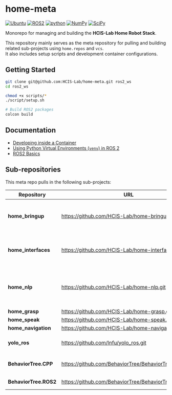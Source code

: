 # home-meta

[![Ubuntu](https://img.shields.io/badge/Ubuntu-22.04.5-E95420.svg?style=flat&logo=ros&logoColor=white)](https://releases.ubuntu.com/jammy/)
[![ROS2](https://img.shields.io/badge/ROS2-Humble-22314E.svg?style=flat&logo=ros&logoColor=white)](https://docs.ros.org/en/humble/index.html)
[![python](https://img.shields.io/badge/Python-3.10.12-3776AB.svg?style=flat&logo=python&logoColor=white)](https://www.python.org)
[![NumPy](https://img.shields.io/badge/NumPy-1.26.4-013243.svg?style=flat&logo=ros&logoColor=white)](https://numpy.org/devdocs/release/1.26.4-notes.html)
[![SciPy](https://img.shields.io/badge/SciPy-1.8.0-8CAAE6.svg?style=flat&logo=ros&logoColor=white)](https://docs.scipy.org/doc/scipy/release/1.8.0-notes.html)

Monorepo for managing and building the **HCIS-Lab Home Robot Stack**.

This repository mainly serves as the meta repository for pulling and building related sub-projects using `home.repos` and `vcs`.  
It also includes setup scripts and development container configurations.

## Getting Started

```bash
git clone git@github.com:HCIS-Lab/home-meta.git ros2_ws
cd ros2_ws

chmod +x scripts/*
./script/setup.sh

# Build ROS2 packages
colcon build
```

## Documentation

* [Developing inside a Container](./docs/devcontainer.md)
* [Using Python Virtual Environments (`venv`) in ROS 2](./docs/ros2_venv.md)
* [ROS2 Basics](./docs/ros2_basics.md)

## Sub-repositories

This meta repo pulls in the following sub-projects:

| Repository        | URL                                           | Branch | Description                                      |
|-------------------|-----------------------------------------------|--------|--------------------------------------------------|
| **home_bringup**      | https://github.com/HCIS-Lab/home-bringup          | main | Stores ROS2 launch files for starting and managing ROS2 nodes |
| **home_interfaces**   | https://github.com/HCIS-Lab/home-interfaces.git   | main | Defines custom ROS2 msg, srv, action for inter-node communication |
| **home_nlp**          | https://github.com/HCIS-Lab/home-nlp.git          | main | Manages speech-related functions, including microphone, ASR, and LLM nodes |
| **home_grasp**        | https://github.com/HCIS-Lab/home-grasp.git        | main | Grasp action |
| **home_speak**        | https://github.com/HCIS-Lab/home-speak.git        | main | Speak action |
| **home_navigation**        | https://github.com/HCIS-Lab/home-navigation.git        | main | Navigate action |
| **yolo_ros**          | https://github.com/lnfu/yolo_ros.git              | feature/image-compression | YOLO implementation for ROS |
| **BehaviorTree.CPP**          | https://github.com/BehaviorTree/BehaviorTree.CPP.git              | 4.6.2 | Behavior tree C++ implementation |
| **BehaviorTree.ROS2**          | https://github.com/BehaviorTree/BehaviorTree.ROS2.git              | humble | BehaviorTree.CPP ROS2 wrappers |
